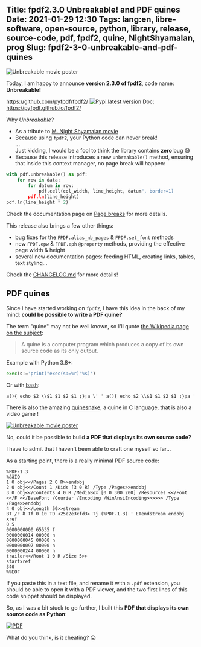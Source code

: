 Title: fpdf2.3.0 Unbreakable! and PDF quines
Date: 2021-01-29 12:30
Tags: lang:en, libre-software, open-source, python, library, release, source-code, pdf, fpdf2, quine, NightShyamalan, prog
Slug: fpdf2-3-0-unbreakable-and-pdf-quines
---

<!--
Com':
* [x] https://planetpython.org
* [x] https://www.reddit.com/r/Python/comments/kvbb4j/fpdf2_the_library_to_easily_generate_pdfs_got_a/
* [x] https://www.reddit.com/r/programming/comments/l7qok4/release_of_fpdf230_a_challenge_can_you_craft_a/
-->
![Unbreakable movie poster](images/2021/01/unbreakable.jpg)

Today, I am happy to announce **version 2.3.0 of fpdf2**, code name: **Unbreakable!**

<https://github.com/pyfpdf/fpdf2/> [![Pypi latest version](https://img.shields.io/pypi/v/fpdf2.svg)](https://pypi.python.org/pypi/fpdf2)
Doc: <https://pyfpdf.github.io/fpdf2/>

Why _Unbreakable_?

- As a tribute to [M. Night Shyamalan movie](https://en.wikipedia.org/wiki/Unbreakable_(film))
- Because using `fpdf2`, your Python code can never break!
<br>...<br>
Just kidding, I would be a fool to think the library contains **zero** bug 😅
- Because this release introduces a new `unbreakable()` method,
ensuring that inside this context manager, no page break will happen:

```python
with pdf.unbreakable() as pdf:
    for row in data:
        for datum in row:
            pdf.cell(col_width, line_height, datum", border=1)
        pdf.ln(line_height)
pdf.ln(line_height * 2)
```

Check the documentation page on [Page breaks](https://pyfpdf.github.io/fpdf2/PageBreaks.html)
for more details.

This release also brings a few other things:

- bug fixes for the `FPDF.alias_nb_pages` & `FPDF.set_font` methods
- new `FPDF.epw` & `FPDF.eph` `@property` methods, providing the effective page width & height
- several new documentation pages: feeding HTML, creating links, tables, text styling...

Check the [CHANGELOG.md](https://github.com/PyFPDF/fpdf2/blob/master/CHANGELOG.md) for more details!


## PDF quines

Since I have started working on `fpdf2`,
I have this idea in the back of my mind:
**could be possible to write a PDF quine?**

The term "quine" may not be well known, so I'll quote [the Wikipedia page on the subject](https://en.wikipedia.org/wiki/Quine_(computing)):

> A quine is a computer program which produces a copy of its own source code as its only output.

Example with Python 3.8+:

```python
exec(s:='print("exec(s:=%r)"%s)')
```

Or with [bash](https://en.wikipedia.org/wiki/Bash_(Unix_shell)):
```shell
a(){ echo $2 \\$1 $1 $2 $1 ;};a \' ' a(){ echo $2 \\$1 $1 $2 $1 ;};a '
```

There is also the amazing [quinesnake](https://github.com/taylorconor/quinesnake), a quine in C language, that is also a video game !

[![Unbreakable movie poster](images/2021/01/quinesnake.gif)](https://github.com/taylorconor/quinesnake)

No, could it be possible to build **a PDF that displays its own source code?**

I have to admit that I haven't been able to craft one myself so far...

As a starting point, there is a really minimal PDF source code:
```
%PDF-1.3
%âãÏÓ
1 0 obj<</Pages 2 0 R>>endobj
2 0 obj<</Count 1 /Kids [3 0 R] /Type /Pages>>endobj
3 0 obj<</Contents 4 0 R /MediaBox [0 0 300 200] /Resources <</Font <</F <</BaseFont /Courier /Encoding /WinAnsiEncoding>>>>>> /Type /Page>>endobj
4 0 obj<</Length 50>>stream
BT /F 8 Tf 0 10 TD <25e2e3cfd3> Tj (%PDF-1.3) ' ETendstream endobj
xref
0 5
0000000000 65535 f
0000000014 00000 n
0000000045 00000 n
0000000097 00000 n
0000000244 00000 n
trailer<</Root 1 0 R /Size 5>>
startxref
340
%%EOF
```

If you paste this in a text file, and rename it with a `.pdf` extension,
you should be able to open it with a PDF viewer,
and the two first lines of this code snippet should be displayed.

So, as I was a bit stuck to go further, I built this **PDF that displays its own source code as Python**:

[![PDF](https://chezsoi.org/lucas/blog/images/2020/10/pdf-icon.png)](images/2021/01/quine.pdf)

What do you think, is it cheating? 😜


<style>
.uk-article-content > p:nth-child(3) { /* Link to GitHub repo */
  display: block;
  text-align: center;
  border: 1px solid black;
  border-radius: 10rem;
  padding: 1rem;
  margin: 2rem 10vw;
}
</style>
